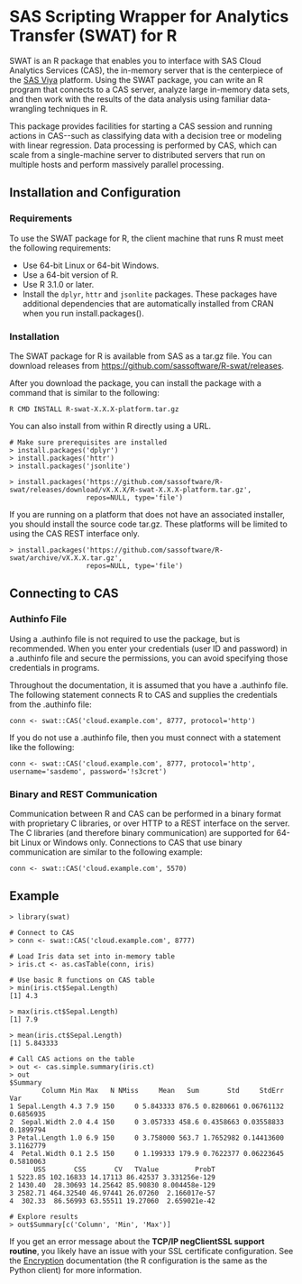 # SAS Scripting Wrapper for Analytics Transfer (SWAT) for R

SWAT is an R package that enables you to interface with
SAS Cloud Analytics Services (CAS), the in-memory server that is 
the centerpiece of the [SAS Viya](http://www.sas.com/en_us/software/viya.html)
platform. 
Using the SWAT package, you can write an R program that connects to a CAS server, 
analyze large in-memory data sets, and then work with the results of the data 
analysis using familiar data-wrangling techniques in R.

This package provides facilities for starting a CAS session and 
running actions in CAS--such as classifying data with a decision tree or modeling
with linear regression. Data processing is performed by CAS, which can scale from
a single-machine server to distributed servers that run on multiple hosts and
perform massively parallel processing.

## Installation and Configuration

### Requirements

To use the SWAT package for R, the client machine that runs R must meet 
the following requirements: 

* Use 64-bit Linux or 64-bit Windows. 
* Use a 64-bit version of R. 
* Use R 3.1.0 or later.
* Install the ``dplyr``, ``httr`` and ``jsonlite`` packages. These packages
have additional dependencies that are automatically installed from CRAN
when you run install.packages(). 

### Installation

The SWAT package for R is available from SAS as a tar.gz file. You can download 
releases from https://github.com/sassoftware/R-swat/releases.

After you download the package, you can install the package with a command that is 
similar to the following: 

```
R CMD INSTALL R-swat-X.X.X-platform.tar.gz
```

You can also install from within R directly using a URL.

```
# Make sure prerequisites are installed
> install.packages('dplyr')
> install.packages('httr')
> install.packages('jsonlite')

> install.packages('https://github.com/sassoftware/R-swat/releases/download/vX.X.X/R-swat-X.X.X-platform.tar.gz',
                   repos=NULL, type='file')
```

If you are running on a platform that does not have an associated installer, 
you should install the source code tar.gz.  These platforms will be
limited to using the CAS REST interface only.

```
> install.packages('https://github.com/sassoftware/R-swat/archive/vX.X.X.tar.gz', 
                   repos=NULL, type='file')
```

## Connecting to CAS

### Authinfo File
Using a .authinfo file is not required to use the package, but is recommended. When you 
enter your credentials (user ID and password) in a .authinfo file and secure the 
permissions, you can avoid specifying those credentials in programs. 

Throughout the documentation, it is assumed that you have a .authinfo file. The following 
statement connects R to CAS and supplies the credentials from the .authinfo file: 

```
conn <- swat::CAS('cloud.example.com', 8777, protocol='http')
```

If you do not use a .authinfo file, then you must connect with a statement like the following: 

```
conn <- swat::CAS('cloud.example.com', 8777, protocol='http', username='sasdemo', password='!s3cret')
```

### Binary and REST Communication

Communication between R and CAS can be performed in a binary format with proprietary C 
libraries, or over HTTP to a REST interface on the server. The C libraries (and therefore 
binary communication) are supported for 64-bit Linux or Windows only. Connections to CAS that use 
binary communication are similar to the following example: 

```
conn <- swat::CAS('cloud.example.com', 5570)
```

## Example

```
> library(swat)

# Connect to CAS
> conn <- swat::CAS('cloud.example.com', 8777)

# Load Iris data set into in-memory table
> iris.ct <- as.casTable(conn, iris)

# Use basic R functions on CAS table
> min(iris.ct$Sepal.Length)
[1] 4.3

> max(iris.ct$Sepal.Length)
[1] 7.9

> mean(iris.ct$Sepal.Length)
[1] 5.843333

# Call CAS actions on the table
> out <- cas.simple.summary(iris.ct)
> out
$Summary
        Column Min Max   N NMiss     Mean   Sum       Std     StdErr       Var
1 Sepal.Length 4.3 7.9 150     0 5.843333 876.5 0.8280661 0.06761132 0.6856935
2  Sepal.Width 2.0 4.4 150     0 3.057333 458.6 0.4358663 0.03558833 0.1899794
3 Petal.Length 1.0 6.9 150     0 3.758000 563.7 1.7652982 0.14413600 3.1162779
4  Petal.Width 0.1 2.5 150     0 1.199333 179.9 0.7622377 0.06223645 0.5810063
      USS       CSS       CV   TValue         ProbT
1 5223.85 102.16833 14.17113 86.42537 3.331256e-129
2 1430.40  28.30693 14.25642 85.90830 8.004458e-129
3 2582.71 464.32540 46.97441 26.07260  2.166017e-57
4  302.33  86.56993 63.55511 19.27060  2.659021e-42

# Explore results
> out$Summary[c('Column', 'Min', 'Max')]
```

If you get an error message about the **TCP/IP negClientSSL support routine**, you 
likely have an issue with your SSL certificate configuration.  See the 
[Encryption](https://sassoftware.github.io/python-swat/encryption.html) documentation
(the R configuration is the same as the Python client) for more information.
